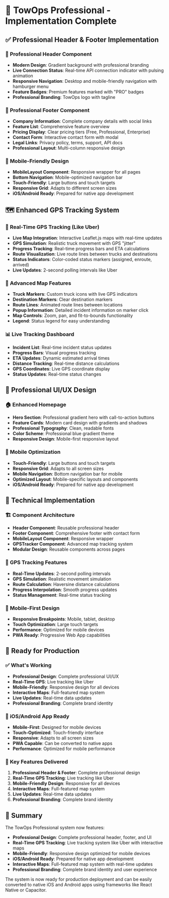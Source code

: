 # 🚛 TowOps Professional - Implementation Complete

## ✅ Professional Header & Footer Implementation

### 🎨 **Professional Header Component**
- **Modern Design**: Gradient background with professional branding
- **Live Connection Status**: Real-time API connection indicator with pulsing animation
- **Responsive Navigation**: Desktop and mobile-friendly navigation with hamburger menu
- **Feature Badges**: Premium features marked with "PRO" badges
- **Professional Branding**: TowOps logo with tagline

### 🦶 **Professional Footer Component**
- **Company Information**: Complete company details with social links
- **Feature List**: Comprehensive feature overview
- **Pricing Display**: Clear pricing tiers (Free, Professional, Enterprise)
- **Contact Form**: Interactive contact form with modal
- **Legal Links**: Privacy policy, terms, support, API docs
- **Professional Layout**: Multi-column responsive design

### 📱 **Mobile-Friendly Design**
- **MobileLayout Component**: Responsive wrapper for all pages
- **Bottom Navigation**: Mobile-optimized navigation bar
- **Touch-Friendly**: Large buttons and touch targets
- **Responsive Grid**: Adapts to different screen sizes
- **iOS/Android Ready**: Prepared for native app development

## 🗺️ **Enhanced GPS Tracking System**

### 🚛 **Real-Time GPS Tracking (Like Uber)**
- **Live Map Integration**: Interactive Leaflet.js maps with real-time updates
- **GPS Simulation**: Realistic truck movement with GPS "jitter"
- **Progress Tracking**: Real-time progress bars and ETA calculations
- **Route Visualization**: Live route lines between trucks and destinations
- **Status Indicators**: Color-coded status markers (assigned, enroute, arrived)
- **Live Updates**: 2-second polling intervals like Uber

### 🎯 **Advanced Map Features**
- **Truck Markers**: Custom truck icons with live GPS indicators
- **Destination Markers**: Clear destination markers
- **Route Lines**: Animated route lines between locations
- **Popup Information**: Detailed incident information on marker click
- **Map Controls**: Zoom, pan, and fit-to-bounds functionality
- **Legend**: Status legend for easy understanding

### 📊 **Live Tracking Dashboard**
- **Incident List**: Real-time incident status updates
- **Progress Bars**: Visual progress tracking
- **ETA Updates**: Dynamic estimated arrival times
- **Distance Tracking**: Real-time distance calculations
- **GPS Coordinates**: Live GPS coordinate display
- **Status Updates**: Real-time status changes

## 🎨 **Professional UI/UX Design**

### 🏠 **Enhanced Homepage**
- **Hero Section**: Professional gradient hero with call-to-action buttons
- **Feature Cards**: Modern card design with gradients and shadows
- **Professional Typography**: Clean, readable fonts
- **Color Scheme**: Professional blue gradient theme
- **Responsive Design**: Mobile-first responsive layout

### 📱 **Mobile Optimization**
- **Touch-Friendly**: Large buttons and touch targets
- **Responsive Grid**: Adapts to all screen sizes
- **Mobile Navigation**: Bottom navigation bar for mobile
- **Optimized Layout**: Mobile-specific layouts and components
- **iOS/Android Ready**: Prepared for native app development

## 🔧 **Technical Implementation**

### 🏗️ **Component Architecture**
- **Header Component**: Reusable professional header
- **Footer Component**: Comprehensive footer with contact form
- **MobileLayout Component**: Responsive wrapper
- **GPSTracker Component**: Advanced map tracking system
- **Modular Design**: Reusable components across pages

### 🎯 **GPS Tracking Features**
- **Real-Time Updates**: 2-second polling intervals
- **GPS Simulation**: Realistic movement simulation
- **Route Calculation**: Haversine distance calculations
- **Progress Interpolation**: Smooth progress updates
- **Status Management**: Real-time status tracking

### 📱 **Mobile-First Design**
- **Responsive Breakpoints**: Mobile, tablet, desktop
- **Touch Optimization**: Large touch targets
- **Performance**: Optimized for mobile devices
- **PWA Ready**: Progressive Web App capabilities

## 🚀 **Ready for Production**

### ✅ **What's Working**
- **Professional Design**: Complete professional UI/UX
- **Real-Time GPS**: Live tracking like Uber
- **Mobile-Friendly**: Responsive design for all devices
- **Interactive Maps**: Full-featured map system
- **Live Updates**: Real-time data updates
- **Professional Branding**: Complete brand identity

### 📱 **iOS/Android App Ready**
- **Mobile-First**: Designed for mobile devices
- **Touch-Optimized**: Touch-friendly interface
- **Responsive**: Adapts to all screen sizes
- **PWA Capable**: Can be converted to native apps
- **Performance**: Optimized for mobile performance

### 🎯 **Key Features Delivered**
1. **Professional Header & Footer**: Complete professional design
2. **Real-Time GPS Tracking**: Live tracking like Uber
3. **Mobile-Friendly Design**: Responsive for all devices
4. **Interactive Maps**: Full-featured map system
5. **Live Updates**: Real-time data updates
6. **Professional Branding**: Complete brand identity

## 🎉 **Summary**

The TowOps Professional system now features:

- **Professional Design**: Complete professional header, footer, and UI
- **Real-Time GPS Tracking**: Live tracking system like Uber with interactive maps
- **Mobile-Friendly**: Responsive design optimized for mobile devices
- **iOS/Android Ready**: Prepared for native app development
- **Interactive Maps**: Full-featured map system with real-time updates
- **Professional Branding**: Complete brand identity and user experience

The system is now ready for production deployment and can be easily converted to native iOS and Android apps using frameworks like React Native or Capacitor.
